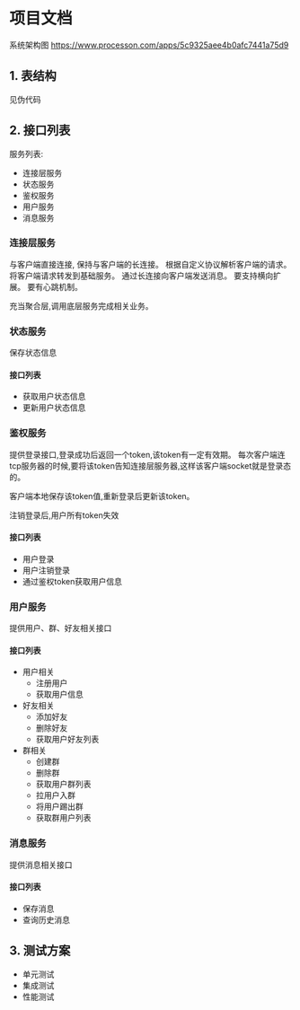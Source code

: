 # 项目文档

系统架构图
https://www.processon.com/apps/5c9325aee4b0afc7441a75d9

## 1. 表结构

见伪代码

## 2. 接口列表

服务列表:

- 连接层服务
- 状态服务
- 鉴权服务
- 用户服务
- 消息服务

### 连接层服务

与客户端直接连接, 保持与客户端的长连接。
根据自定义协议解析客户端的请求。
将客户端请求转发到基础服务。
通过长连接向客户端发送消息。
要支持横向扩展。
要有心跳机制。

充当聚合层,调用底层服务完成相关业务。

### 状态服务

保存状态信息

#### 接口列表

- 获取用户状态信息
- 更新用户状态信息

### 鉴权服务

提供登录接口,登录成功后返回一个token,该token有一定有效期。
每次客户端连tcp服务器的时候,要将该token告知连接层服务器,这样该客户端socket就是登录态的。

客户端本地保存该token值,重新登录后更新该token。

注销登录后,用户所有token失效

#### 接口列表

- 用户登录
- 用户注销登录
- 通过鉴权token获取用户信息

### 用户服务

提供用户、群、好友相关接口

#### 接口列表

- 用户相关
  - 注册用户
  - 获取用户信息
- 好友相关
  - 添加好友
  - 删除好友
  - 获取用户好友列表
- 群相关
  - 创建群
  - 删除群
  - 获取用户群列表
  - 拉用户入群
  - 将用户踢出群
  - 获取群用户列表

### 消息服务

提供消息相关接口

#### 接口列表

- 保存消息
- 查询历史消息

## 3. 测试方案

- 单元测试
- 集成测试
- 性能测试
